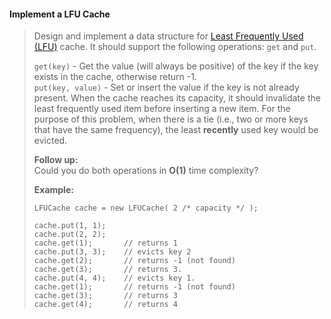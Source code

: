 #### Implement a LFU Cache

> Design and implement a data structure for [Least Frequently Used \(LFU\)](https://en.wikipedia.org/wiki/Least_frequently_used) cache. It should support the following operations: `get` and `put`.
>
> `get(key)` - Get the value \(will always be positive\) of the key if the key exists in the cache, otherwise return -1.  
> `put(key, value)` - Set or insert the value if the key is not already present. When the cache reaches its capacity, it should invalidate the least frequently used item before inserting a new item. For the purpose of this problem, when there is a tie \(i.e., two or more keys that have the same frequency\), the least **recently** used key would be evicted.
>
> **Follow up:**  
>  Could you do both operations in **O\(1\)** time complexity?
>
> **Example:**
>
> ```
> LFUCache cache = new LFUCache( 2 /* capacity */ );
>
> cache.put(1, 1);
> cache.put(2, 2);
> cache.get(1);       // returns 1
> cache.put(3, 3);    // evicts key 2
> cache.get(2);       // returns -1 (not found)
> cache.get(3);       // returns 3.
> cache.put(4, 4);    // evicts key 1.
> cache.get(1);       // returns -1 (not found)
> cache.get(3);       // returns 3
> cache.get(4);       // returns 4
>
> ```





